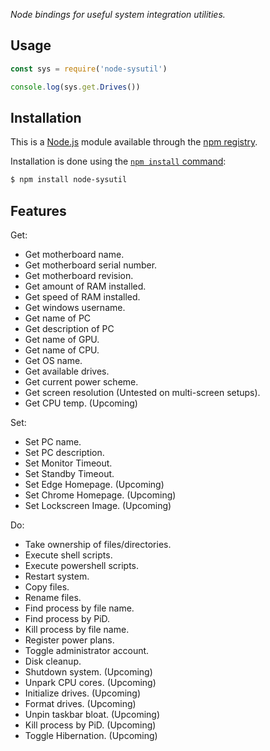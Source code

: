 *Node bindings for useful system integration utilities.*

## Usage

```js
const sys = require('node-sysutil')

console.log(sys.get.Drives())
```

## Installation

This is a [Node.js](https://nodejs.org/en/) module available through the
[npm registry](https://www.npmjs.com/).

Installation is done using the
[`npm install` command](https://docs.npmjs.com/getting-started/installing-npm-packages-locally):

```bash
$ npm install node-sysutil
```

## Features
Get:
* Get motherboard name.
* Get motherboard serial number.
* Get motherboard revision.
* Get amount of RAM installed.
* Get speed of RAM installed.
* Get windows username.
* Get name of PC
* Get description of PC
* Get name of GPU.
* Get name of CPU.
* Get OS name.
* Get available drives.
* Get current power scheme.
* Get screen resolution (Untested on multi-screen setups).
* Get CPU temp. (Upcoming)

Set: 
* Set PC name.
* Set PC description.
* Set Monitor Timeout.
* Set Standby Timeout.
* Set Edge Homepage. (Upcoming)
* Set Chrome Homepage. (Upcoming)
* Set Lockscreen Image. (Upcoming)

Do:
* Take ownership of files/directories.
* Execute shell scripts.
* Execute powershell scripts.
* Restart system.
* Copy files.
* Rename files.
* Find process by file name.
* Find process by PiD.
* Kill process by file name.
* Register power plans.
* Toggle administrator account.
* Disk cleanup.
* Shutdown system. (Upcoming)
* Unpark CPU cores. (Upcoming)
* Initialize drives. (Upcoming)
* Format drives. (Upcoming)
* Unpin taskbar bloat. (Upcoming)
* Kill process by PiD. (Upcoming)
* Toggle Hibernation. (Upcoming)